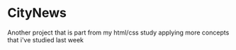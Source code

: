 # CityNews
Another project that is part from my html/css study applying more concepts that i've studied last week
